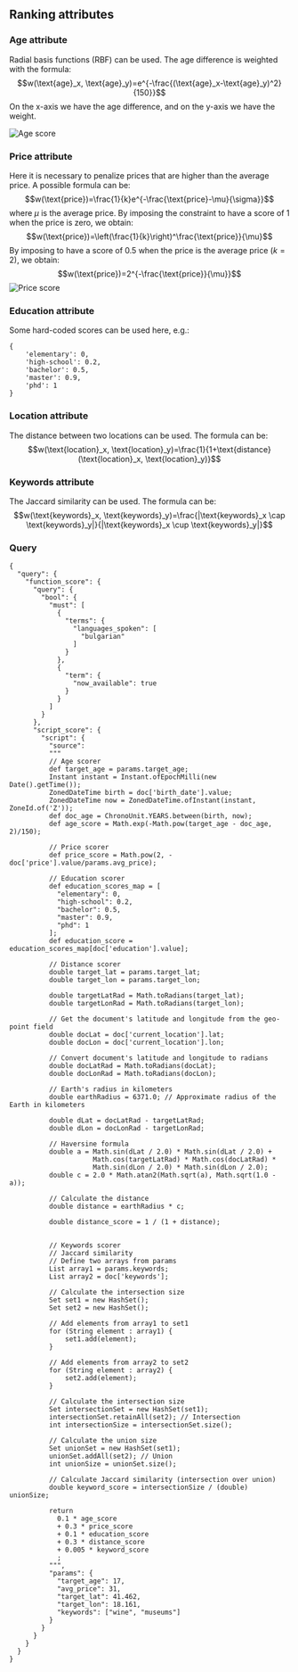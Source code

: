 ## Ranking attributes
### Age attribute
Radial basis functions (RBF) can be used. The age difference is weighted with the formula:
$$w(\text{age}_x, \text{age}_y)=e^{-\frac{(\text{age}_x-\text{age}_y)^2}{150}}$$
On the x-axis we have the age difference, and on the y-axis we have the weight.
<!-- import image from file -->
![Age score](images/q1/rbf_age.png)
### Price attribute
Here it is necessary to penalize prices that are higher than the average price. A possible formula can be:
$$w(\text{price})=\frac{1}{k}e^{-\frac{\text{price}-\mu}{\sigma}}$$
where $\mu$ is the average price. By imposing the constraint to have a score of $1$ when the price is zero, we obtain:
$$w(\text{price})=\left(\frac{1}{k}\right)^\frac{\text{price}}{\mu}$$
By imposing to have a score of $0.5$ when the price is the average price ($k=2$), we obtain:
$$w(\text{price})=2^{-\frac{\text{price}}{\mu}}$$
![Price score](images/q1/price.gif)
### Education attribute
Some hard-coded scores can be used here, e.g.:
```[json]
{
    'elementary': 0, 
    'high-school': 0.2, 
    'bachelor': 0.5, 
    'master': 0.9, 
    'phd': 1
}
```
### Location attribute
The distance between two locations can be used. The formula can be:
$$w(\text{location}_x, \text{location}_y)=\frac{1}{1+\text{distance}(\text{location}_x, \text{location}_y)}$$

### Keywords attribute
The Jaccard similarity can be used. The formula can be:
$$w(\text{keywords}_x, \text{keywords}_y)=\frac{|\text{keywords}_x \cap \text{keywords}_y|}{|\text{keywords}_x \cup \text{keywords}_y|}$$

### Query
```GET /guides/_search
{
  "query": {
    "function_score": {
      "query": {
        "bool": {
          "must": [
            {
              "terms": {
                "languages_spoken": [
                  "bulgarian"
                ]
              }
            },
            {
              "term": {
                "now_available": true
              }
            }
          ]
        }
      },
      "script_score": {
        "script": {
          "source": 
          """
          // Age scorer
          def target_age = params.target_age;
          Instant instant = Instant.ofEpochMilli(new Date().getTime());
          ZonedDateTime birth = doc['birth_date'].value;
          ZonedDateTime now = ZonedDateTime.ofInstant(instant, ZoneId.of('Z'));
          def doc_age = ChronoUnit.YEARS.between(birth, now);
          def age_score = Math.exp(-Math.pow(target_age - doc_age, 2)/150);
          
          // Price scorer
          def price_score = Math.pow(2, -doc['price'].value/params.avg_price);
          
          // Education scorer
          def education_scores_map = [
            "elementary": 0,
            "high-school": 0.2,
            "bachelor": 0.5,
            "master": 0.9,
            "phd": 1
          ];
          def education_score = education_scores_map[doc['education'].value];
          
          // Distance scorer
          double target_lat = params.target_lat;
          double target_lon = params.target_lon;

          double targetLatRad = Math.toRadians(target_lat);
          double targetLonRad = Math.toRadians(target_lon);
          
          // Get the document's latitude and longitude from the geo-point field
          double docLat = doc['current_location'].lat;
          double docLon = doc['current_location'].lon;
          
          // Convert document's latitude and longitude to radians
          double docLatRad = Math.toRadians(docLat);
          double docLonRad = Math.toRadians(docLon);
          
          // Earth's radius in kilometers
          double earthRadius = 6371.0; // Approximate radius of the Earth in kilometers

          double dLat = docLatRad - targetLatRad;
          double dLon = docLonRad - targetLonRad;
          
          // Haversine formula
          double a = Math.sin(dLat / 2.0) * Math.sin(dLat / 2.0) +
                     Math.cos(targetLatRad) * Math.cos(docLatRad) *
                     Math.sin(dLon / 2.0) * Math.sin(dLon / 2.0);
          double c = 2.0 * Math.atan2(Math.sqrt(a), Math.sqrt(1.0 - a));
          
          // Calculate the distance
          double distance = earthRadius * c;
          
          double distance_score = 1 / (1 + distance);
          
          
          // Keywords scorer
          // Jaccard similarity
          // Define two arrays from params
          List array1 = params.keywords;
          List array2 = doc['keywords'];
          
          // Calculate the intersection size
          Set set1 = new HashSet();
          Set set2 = new HashSet();
          
          // Add elements from array1 to set1
          for (String element : array1) {
              set1.add(element);
          }
          
          // Add elements from array2 to set2
          for (String element : array2) {
              set2.add(element);
          }
          
          // Calculate the intersection size
          Set intersectionSet = new HashSet(set1);
          intersectionSet.retainAll(set2); // Intersection
          int intersectionSize = intersectionSet.size();
          
          // Calculate the union size
          Set unionSet = new HashSet(set1);
          unionSet.addAll(set2); // Union
          int unionSize = unionSet.size();
          
          // Calculate Jaccard similarity (intersection over union)
          double keyword_score = intersectionSize / (double) unionSize;
          
          return
            0.1 * age_score
            + 0.3 * price_score
            + 0.1 * education_score
            + 0.3 * distance_score
            + 0.005 * keyword_score
            ;
          """,
          "params": {
            "target_age": 17,
            "avg_price": 31,
            "target_lat": 41.462,
            "target_lon": 18.161,
            "keywords": ["wine", "museums"]
          }
        }
      }
    }
  } 
}
```
